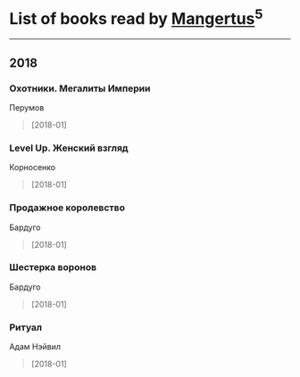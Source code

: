 # List of books read by [Mangertus](http://vk.com/id15649404)<sup>5</sup>
---

## 2018

### Охотники. Мегалиты Империи
Перумов
> [2018-01] 


### Level Up. Женский взгляд
Корносенко
> [2018-01] 


### Продажное королевство
Бардуго
> [2018-01] 


### Шестерка воронов
Бардуго
> [2018-01] 


### Ритуал
Адам Нэйвил
> [2018-01] 



